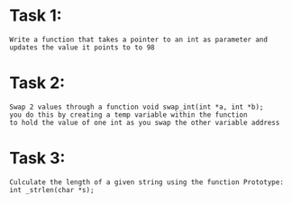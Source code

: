 # Task 1:
    Write a function that takes a pointer to an int as parameter and updates the value it points to to 98
# Task 2:
    Swap 2 values through a function void swap_int(int *a, int *b);
    you do this by creating a temp variable within the function
    to hold the value of one int as you swap the other variable address
# Task 3:
    Culculate the length of a given string using the function Prototype: int _strlen(char *s);